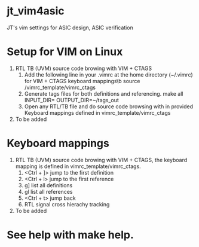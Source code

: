 # jt_vim4asic
JT's vim settings for ASIC design, ASIC verification
# Setup for VIM on Linux
1. RTL TB (UVM) source code browing with VIM + CTAGS
   1) Add the following line in your .vimrc at the home directory (~/.vimrc) for VIM + CTAGS keyboard mappings\b
      source <your directory of jt_vim4asic>/vimrc_template/vimrc_ctags
   2) Generate tags files for both definitions and referencing.
     make all INPUT_DIR=<your directory with RTL and Testbench> OUTPUT_DIR=~/tags_out
   3) Open any RTL/TB file and do source code browsing with in provided Keyboard mappings defined in vimrc_template/vimrc_ctags
2. To be added
# Keyboard mappings
1. RTL TB (UVM) source code browing with VIM + CTAGS, the keyboard mapping is defined in vimrc_template/vimrc_ctags.
   1)  <Ctrl + ]> jump to the first definition
   2)  <Ctrl + l> jump to the first reference
   3)  g] list all definitions
   4)  gl list all references
   5)  <Ctrl + t> jump back
   6)  <F12> RTL signal cross hierachy tracking
2. To be added
# See help with make help.
